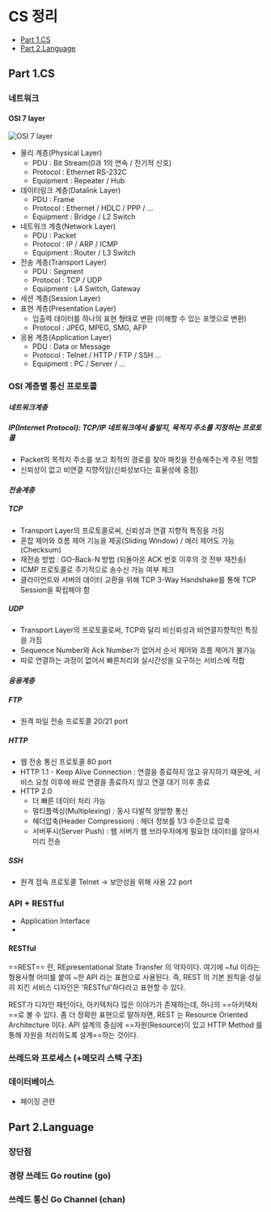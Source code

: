 # CS 정리 

- [Part 1.CS](#part-1cs)
- [Part 2.Language](#part-2language)


## Part 1.CS

### 네트워크

#### OSI 7 layer

![OSI 7 layer](https://blog.kakaocdn.net/dn/rOOKR/btrpUHuv9WV/0d09FTgzKuWIhrizkCWoR0/img.gif)

* 물리 계층(Physical Layer)
    * PDU : Bit Stream(0과 1의 연속 / 전기적 신호)
    * Protocol : Ethernet RS-232C
    * Equipment : Repeater / Hub
* 데이터링크 계층(Datalink Layer)
    * PDU : Frame
    * Protocol : Ethernet / HDLC / PPP / ...
    * Equipment : Bridge / L2 Switch
* 네트워크 계층(Network Layer)
    * PDU : Packet
    * Protocol : IP / ARP / ICMP
    * Equipment : Router / L3 Switch
* 전송 계층(Transport Layer)
    * PDU : Segment
    * Protocol : TCP / UDP
    * Equipment : L4 Switch, Gateway
* 세션 계층(Session Layer)
* 표현 계층(Presentation Layer)
    * 입출력 데이터를 하나의 표현 형태로 변환 (이해할 수 있는 포맷으로 변환)
    * Protocol : JPEG, MPEG, SMG, AFP
* 응용 계층(Application Layer)
    * PDU : Data or Message
    * Protocol : Telnet / HTTP / FTP / SSH  ...
    * Equipment : PC / Server / ...

### OSI 계층별 통신 프로토콜

#### *네트워크계층*
##### IP(Internet Protocol): TCP/IP 네트워크에서 출발지, 목적지 주소를 지정하는 프로토콜 
- Packet의 목적지 주소를 보고 최적의 경로를 찾아 패킷을 전송해주는게 주된 역할
- 신뢰성이 없고 비연결 지향적임(신뢰성보다는 효율성에 중점)

#### *전송계층*
##### TCP 
- Transport Layer의 프로토콜로써, 신뢰성과 연결 지향적 특징을 가짐
- 혼잡 제어와 흐름 제어 기능을 제공(Sliding Window) / 에러 제어도 가능(Checksum)
- 재전송 방법 : GO-Back-N 방법 (되돌아온 ACK 번호 이후의 것 전부 재전송)
- ICMP 프로토콜로 주기적으로 송수신 가능 여부 체크
- 클라이언트와 서버의 데이터 교환을 위해 TCP 3-Way Handshake를 통해 TCP Session을 확립해야 함

##### UDP 
- Transport Layer의 프로토콜로써, TCP와 달리 비신뢰성과 비연결지향적인 특징을 가짐
- Sequence Number와 Ack Number가 없어서 순서 제어와 흐름 제어가 불가능
- 따로 연결하는 과정이 없어서 빠른처리와 실시간성을 요구하는 서비스에 적합

#### *응용계층*
##### FTP
- 원격 파일 전송 프로토콜 20/21 port
##### HTTP
- 웹 전송 통신 프로토콜 80 port
- HTTP 1.1 -  Keep Alive Connection : 연결을 종료하지 않고 유지하기 때문에, 서비스 요청 이후에 바로 연결을 종료하지 않고 연결 대기 이후 종료
- HTTP 2.0 
    - 더 빠른 데이터 처리 가능 
    - 멀티플렉싱(Multiplexing) : 동시 다발적 양방향 통신
    - 헤더압축(Header Compression) : 헤더 정보를 1/3 수준으로 압축
    - 서버푸시(Server Push) : 웹 서버가 웹 브라우저에게 필요한 데이터를 알아서 미리 전송
##### SSH
- 원격 접속 프로토콜 Telnet -> 보안성을 위해 사용 22 port

### API + RESTful
- Application Interface
- 
#### RESTful
==REST== 란, REpresentational State Transfer 의 약자이다. 여기에 ~ful 이라는 형용사형 어미를 붙여 ~한 API 라는 표현으로 사용된다. 즉, REST 의 기본 원칙을 성실히 지킨 서비스 디자인은 'RESTful'하다라고 표현할 수 있다.

REST가 디자인 패턴이다, 아키텍처다 많은 이야기가 존재하는데, 하나의 ==아키텍처==로 볼 수 있다. 좀 더 정확한 표현으로 말하자면, REST 는 Resource Oriented Architecture 이다. API 설계의 중심에 ==자원(Resource)이 있고 HTTP Method 를 통해 자원을 처리하도록 설계==하는 것이다.

### 쓰레드와 프로세스 (+메모리 스택 구조)

### 데이터베이스

- 페이징 관련

## Part 2.Language

### 장단점 

### 경량 쓰레드 Go routine (go)

### 쓰레드 통신 Go Channel (chan)

